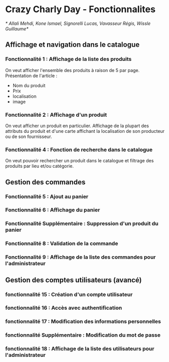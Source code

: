 # Crazy Charly Day - Fonctionnalites

_* Allali Mehdi, Kone Ismael, Signorelli Lucas, Vavasseur Régis, Wissle Guillaume*_

## Affichage et navigation dans le catalogue

### Fonctionnalité 1 : Affichage de la liste des produits
On veut afficher l'ensemble des produits à raison de 5 par page.
Présentation de l'article :
- Nom du produit
- Prix
- localisation
- image

### Fonctionnalité 2 : Affichage d'un produit
On veut afficher un produit en particulier. Affichage de la plupart des attributs du produit
et d'une carte affichant la localisation de son producteur ou de son fournisseur.

### Fonctionnalité 4 : Fonction de recherche dans le catalogue
On veut pouvoir rechercher un produit dans le catalogue et filtrage des produits par lieu et/ou catégorie.


## Gestion des commandes

### Fonctionnalité 5 : Ajout au panier

### Fonctionnalité 6 : Affichage du panier

### Fonctionnalité Supplémentaire : Suppression d'un produit du panier

### Fonctionnalité 8 : Validation de la commande

### Fonctionnalité 9 : Affichage de la liste des commandes pour l'administrateur

## Gestion des comptes utilisateurs (avancé)

### fonctionnalité 15 : Création d'un compte utilisateur

### fonctionnalité 16 : Accès avec authentification

### fonctionnalité 17 : Modification des informations personnelles

### fonctionnalité Supplémentaire : Modification du mot de passe

### fonctionnalité 18 : Affichage de la liste des utilisateurs pour l'administrateur
